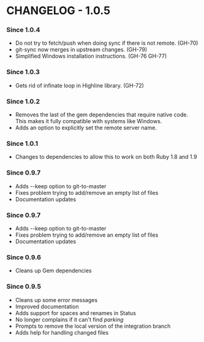 # CHANGELOG - 1.0.5 #

### Since 1.0.4 ###

* Do not try to fetch/push when doing sync if there is not remote. (GH-70)
* git-sync now merges in upstream changes. (GH-79)
* Simplified Windows installation instructions. (GH-76 GH-77)

### Since 1.0.3 ###

* Gets rid of infinate loop in Highline library. (GH-72)

### Since 1.0.2 ###

* Removes the last of the gem dependencies that require native code. This makes it fully compatible
  with systems like Windows.
* Adds an option to explicitly set the remote server name.

### Since 1.0.1 ###

* Changes to dependencies to allow this to work on both Ruby 1.8 and 1.9

### Since 0.9.7 ###

* Adds --keep option to git-to-master
* Fixes problem trying to add/remove an empty list of files
* Documentation updates

### Since 0.9.7 ###

* Adds --keep option to git-to-master
* Fixes problem trying to add/remove an empty list of files
* Documentation updates

### Since 0.9.6 ###

* Cleans up Gem dependencies

### Since 0.9.5 ###

* Cleans up some error messages
* Improved documentation
* Adds support for spaces and renames in Status
* No longer complains if it can't find _parking_
* Prompts to remove the local version of the integration branch
* Adds help for handling changed files
